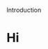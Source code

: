 <p>
  Introduction
</p>
<h1>
   Hi
</h1>




<!---
shafff0208/shafff0208 is a ✨ special ✨ repository because its `README.md` (this file) appears on your GitHub profile.
You can click the Preview link to take a look at your changes.
--->
